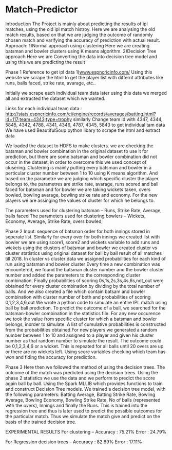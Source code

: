 # Match-Predictor

Introduction
The Project is mainly about predicting the results of ipl matches, using the old ipl match histroy. Here we are analysing the old match results, based on that we are judging the outcome of randomly chosen match and varifying the accuracy of prediction with actual result. Approach: 1)Normal approach using clustering Here we are creating batsman and bowler clusters using K means algorithm. 2)Decision Tree approach Here we are Converting the data into decision tree model and using this we are predicting the result

Phase 1
Reference to get ipl data 1)www.espncricinfo.com/ Using this website we scrape the html to get the player list with differnt attributes like runs, balls faced, strike rate, avarage, etc..

Initially we scrape each individual team data later using this data we merged all and extracted the dataset which we wanted.

Links for each individual team data :
http://stats.espncricinfo.com/ci/engine/records/averages/batting.html?id=117;team=4343;type=trophy similarly Change team id with 4347, 4344, 5845, 4342, 4788, 4341, 4346, 4787, 4345, 5843 to get individual tam data We have used BeautifulSoup python libary to scrape the html and extract data

We loaded the dataset to HDFS to make clusters.
we are checking the batsman and bowler combination in the original dataset to use it for prediction, but there are some batsman and bowler combination did not occur in the dataset, in order to overcome this we used concept of clusering. Clustering is mainly putting every batsman and bowler in a perticular cluster number between 1 to 10 using K means algorithm. And based on the parametre we are judging which specific cluster the player belongs to, the parametres are strike rate, avarage, runs scored and ball faced for batsman and for bowler we are taking wickets taken, overs bowled, bowling avarage, bowling strike rate and economy.
For the new players we are assinging the values of cluster for which he belongs to.

The parameters used for clustering batsman – Runs, Strike Rate, Average, balls faced
The parameters used for clustering bowlers – Wickets, Economy, Average, Strike Rate, overs bowled,

Phase 2
Input: sequence of batsman order for both innings stored in seperate list. Similarly for every over for both innings we created list with bowler we are using score1, score2 and wickets variable to add runs and wickets using the clusters of batsman and bowler we created cluster vs cluster statistics using original dataset for ball by ball result of all matches till 2018. In cluster vs cluster data we assigned probabilities for each kind of run using batsman and bowler cluster Every time a new combination was encountered, we found the batsman cluster number and the bowler cluster number and added the parameters to the corresponding cluster combination. Finally probabilities of scoring 0s,1s,2s,3s,4s,6s,not_out were obtained for every cluster combination by dividing by the total number of balls.
And we also created a file which contain batsam and bowler combination with cluster number of both and probabilities of scoring 0,1,2,3,4,6,out We wrote a python code to simulate an entire IPL match using ball by ball prediction. To predict the outcome of a ball, we searched for the batsman-bowler combination in the statistics file. For any new occurence we took the value from specific cluster for which a batsman and bowler belongs, inorder to simulate. A list of cumulative probabilities is constructed from the probabilities obtained.For new players we generated a random number between 1 to 10 and assigned to a player and given his cluster number as that random number to simulate the result. The outcome could be 0,1,2,3,4,6 or a wicket. This is repeated for all balls until 20 overs are up or there are no wickets left. Using score variables checking which team has won and fiding the accuracy for prediction.

Phase 3
Here then we followed the method of using the decision trees. The outcome of the match was predicted using the decision trees.
Using the phase 2 statistics we use the data and we perform to predict the score again ball by ball. Using the Spark MLLIB which provides functions to train and construct Decision Tree models. We trained a decision tree model, with the following parameters: Batting Average, Batting Strike Rate, Bowling Average, Bowling Economy, Bowling Strike Rate, No of balls (represented with the overs), Innings and finally the Runs. This is trained into the regression tree and thus is later used to predict the possible outcomes for the particular match. Thus we simulate the match give and predict on the basis of the trained decision tree.

EXPERIMENTAL RESULTS
For clustering –
Accuracy : 75.21%
Error : 24.79%

For Regression decision trees –
Accuracy : 82.89%
Error : 17.11%
